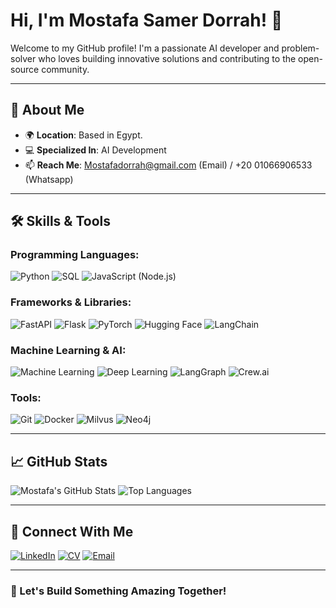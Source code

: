 # Hi, I'm Mostafa Samer Dorrah! 👋

Welcome to my GitHub profile! I'm a passionate AI developer and problem-solver who loves building innovative solutions and contributing to the open-source community.

---

## 🚀 About Me

- 🌍 **Location**: Based in Egypt.
- 💻 **Specialized In**: AI Development
- 📫 **Reach Me**: Mostafadorrah@gmail.com (Email) / +20 01066906533 (Whatsapp)

---

## 🛠️ Skills & Tools

### Programming Languages:
![Python](https://img.shields.io/badge/Python-3776AB?style=for-the-badge&logo=python&logoColor=white)
![SQL](https://img.shields.io/badge/SQL-316192?style=for-the-badge&logo=postgresql&logoColor=white)
![JavaScript (Node.js)](https://img.shields.io/badge/Node.js-339933?style=for-the-badge&logo=node.js&logoColor=white)

### Frameworks & Libraries:
![FastAPI](https://img.shields.io/badge/FastAPI-009688?style=for-the-badge&logo=fastapi&logoColor=white)
![Flask](https://img.shields.io/badge/Flask-000000?style=for-the-badge&logo=flask&logoColor=white)
![PyTorch](https://img.shields.io/badge/PyTorch-EE4C2C?style=for-the-badge&logo=pytorch&logoColor=white)
![Hugging Face](https://img.shields.io/badge/Hugging%20Face-FFD54F?style=for-the-badge&logo=huggingface&logoColor=white)
![LangChain](https://img.shields.io/badge/LangChain-4CAF50?style=for-the-badge)

### Machine Learning & AI:
![Machine Learning](https://img.shields.io/badge/Machine%20Learning-0078D7?style=for-the-badge)
![Deep Learning](https://img.shields.io/badge/Deep%20Learning-282C34?style=for-the-badge)
![LangGraph](https://img.shields.io/badge/LangGraph-00BCD4?style=for-the-badge)
![Crew.ai](https://img.shields.io/badge/Crew.ai-FF5722?style=for-the-badge)

### Tools:
![Git](https://img.shields.io/badge/Git-F05032?style=for-the-badge&logo=git&logoColor=white)
![Docker](https://img.shields.io/badge/Docker-2496ED?style=for-the-badge&logo=docker&logoColor=white)
![Milvus](https://img.shields.io/badge/Milvus-8C1FDE?style=for-the-badge)
![Neo4j](https://img.shields.io/badge/Neo4j-008CC1?style=for-the-badge&logo=neo4j&logoColor=white)

---

## 📈 GitHub Stats

![Mostafa's GitHub Stats](https://github-readme-stats.vercel.app/api?username=MostafaDorrah&show_icons=true&theme=radical)
![Top Languages](https://github-readme-stats.vercel.app/api/top-langs/?username=MostafaDorrah&layout=compact&theme=radical)

---

## 🤝 Connect With Me

[![LinkedIn](https://img.shields.io/badge/LinkedIn-0A66C2?style=for-the-badge&logo=linkedin&logoColor=white)](https://www.linkedin.com/in/mostafadorrah)
[![CV](https://img.shields.io/badge/CV-000000?style=for-the-badge&logo=About.me&logoColor=white)](https://drive.google.com/file/d/1iLlZRS6Y6HbsqvqD8YLCgepoUblPoO3R/view?usp=sharing)
[![Email](https://img.shields.io/badge/Email-D14836?style=for-the-badge&logo=gmail&logoColor=white)](mailto:your-email@example.com)

---

### 🌱 Let's Build Something Amazing Together!
